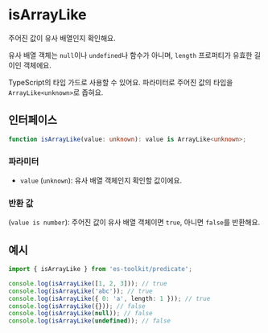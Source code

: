 # isArrayLike

주어진 값이 유사 배열인지 확인해요.

유사 배열 객체는 `null`이나 `undefined`나 함수가 아니며, `length` 프로퍼티가 유효한 길이인 객체에요.

TypeScript의 타입 가드로 사용할 수 있어요. 파라미터로 주어진 값의 타입을 `ArrayLike<unknown>`로 좁혀요.

## 인터페이스

```typescript
function isArrayLike(value: unknown): value is ArrayLike<unknown>;
```

### 파라미터

- `value` (`unknown`): 유사 배열 객체인지 확인할 값이에요.

### 반환 값

(`value is number`): 주어진 값이 유사 배열 객체이면 `true`, 아니면 `false`를 반환해요.

## 예시

```typescript
import { isArrayLike } from 'es-toolkit/predicate';

console.log(isArrayLike([1, 2, 3])); // true
console.log(isArrayLike('abc')); // true
console.log(isArrayLike({ 0: 'a', length: 1 })); // true
console.log(isArrayLike({})); // false
console.log(isArrayLike(null)); // false
console.log(isArrayLike(undefined)); // false
```
